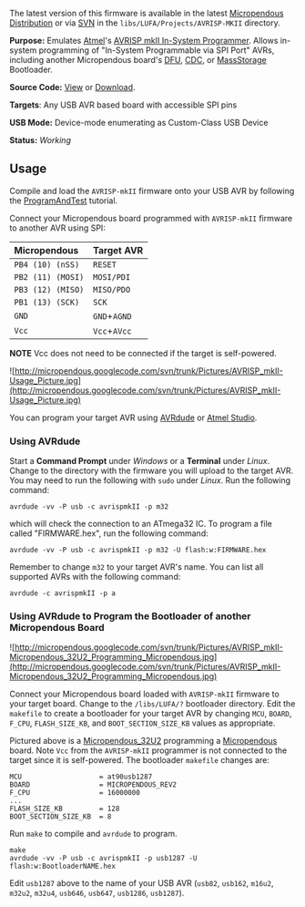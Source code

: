 The latest version of this firmware is available in the latest [Micropendous Distribution](http://code.google.com/p/micropendous/downloads/list) or via [SVN](http://code.google.com/p/micropendous/source/checkout) in the `libs/LUFA/Projects/AVRISP-MKII` directory.

**Purpose:** Emulates [Atmel](http://www.atmel.com)'s [AVRISP mkII In-System Programmer](http://www.atmel.com/tools/avrispmkii.aspx).  Allows in-system programming of "In-System Programmable via SPI Port" AVRs, including another Micropendous board's [DFU](BootloaderDFU.md), [CDC](BootloaderCDC.md), or [MassStorage](BootloaderMassStorage.md) Bootloader.

**Source Code:** [View](http://code.google.com/p/micropendous/source/browse/trunk/Micropendous/libs/LUFA/Projects/AVRISP-MKII) or [Download](http://www.Micropendous.org/Distribution).

**Targets**: Any USB AVR based board with accessible SPI pins

**USB Mode:** Device-mode enumerating as Custom-Class USB Device

**Status:** _Working_


## Usage ##

Compile and load the  `AVRISP-mkII` firmware onto your USB AVR by following the [ProgramAndTest](ProgramAndTest.md) tutorial.

Connect your Micropendous board programmed with `AVRISP-mkII` firmware to another AVR using SPI:

| **Micropendous**    | **Target AVR** |
|:--------------------|:---------------|
| `PB4 (10) (nSS)`  | `RESET`      |
| `PB2 (11) (MOSI)` | `MOSI/PDI`   |
| `PB3 (12) (MISO)` | `MISO/PDO`   |
| `PB1 (13) (SCK)`  | `SCK`        |
| `GND`             | `GND`+`AGND` |
| `Vcc`             | `Vcc`+`AVcc` |

**NOTE** Vcc does not need to be connected if the target is self-powered.

![http://micropendous.googlecode.com/svn/trunk/Pictures/AVRISP_mkII-Usage_Picture.jpg](http://micropendous.googlecode.com/svn/trunk/Pictures/AVRISP_mkII-Usage_Picture.jpg)

You can program your target AVR using [AVRdude](http://savannah.nongnu.org/projects/avrdude) or [Atmel Studio](http://www.atmel.com/tools/atmelstudio.aspx).

### Using AVRdude ###

Start a **Command Prompt** under _Windows_ or a **Terminal** under _Linux_.  Change to the directory with the firmware you will upload to the target AVR.  You may need to run the following with `sudo` under _Linux_.  Run the following command:

```
avrdude -vv -P usb -c avrispmkII -p m32
```

which will check the connection to an ATmega32 IC.  To program a file called "FIRMWARE.hex", run the following command:

```
avrdude -vv -P usb -c avrispmkII -p m32 -U flash:w:FIRMWARE.hex
```

Remember to change `m32` to your target AVR's name.  You can list all supported AVRs with the following command:

```
avrdude -c avrispmkII -p a
```

### Using AVRdude to Program the Bootloader of another Micropendous Board ###

![http://micropendous.googlecode.com/svn/trunk/Pictures/AVRISP_mkII-Micropendous_32U2_Programming_Micropendous.jpg](http://micropendous.googlecode.com/svn/trunk/Pictures/AVRISP_mkII-Micropendous_32U2_Programming_Micropendous.jpg)

Connect your Micropendous board loaded with `AVRISP-mkII` firmware to your target board.  Change to the `/libs/LUFA/?` bootloader directory.  Edit the `makefile` to create a bootloader for your target AVR by changing `MCU`, `BOARD`, `F_CPU`, `FLASH_SIZE_KB`, and `BOOT_SECTION_SIZE_KB` values as appropriate.

Pictured above is a [Micropendous\_32U2](Micropendous_32U2.md) programming a [Micropendous](Micropendous.md) board.  Note `Vcc` from the `AVRISP-mkII` programmer is not connected to the target since it is self-powered.  The bootloader `makefile` changes are:

```
MCU                   = at90usb1287
BOARD                 = MICROPENDOUS_REV2
F_CPU                 = 16000000
...
FLASH_SIZE_KB         = 128
BOOT_SECTION_SIZE_KB  = 8
```

Run `make` to compile and `avrdude` to program.

```
make
avrdude -vv -P usb -c avrispmkII -p usb1287 -U flash:w:BootloaderNAME.hex
```

Edit `usb1287` above to the name of your USB AVR (`usb82`, `usb162`, `m16u2`, `m32u2`, `m32u4`, `usb646`, `usb647`, `usb1286`, `usb1287`).